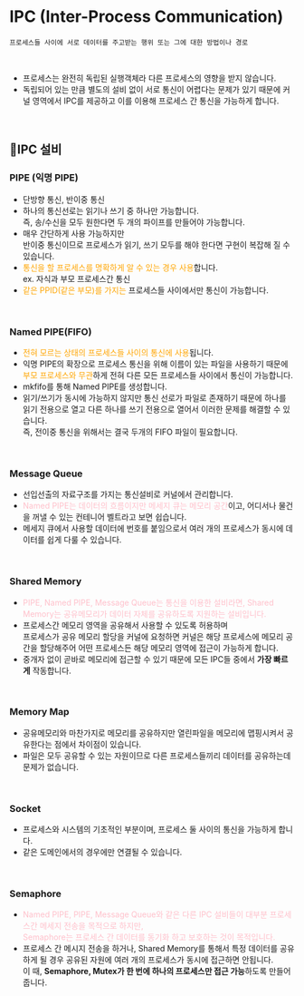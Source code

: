 # IPC (Inter-Process Communication)

    프로세스들 사이에 서로 데이터를 주고받는 행위 또는 그에 대한 방법이나 경로

<br>

- 프로세스는 완전히 독립된 실행객체라 다른 프로세스의 영향을 받지 않습니다.
- 독립되어 있는 만큼 별도의 설비 없이 서로 통신이 어렵다는 문제가 있기 때문에 커널 영역에서 IPC를 제공하고 이를 이용해 프로세스 간 통신을 가능하게 합니다.

<br>

## 🔌IPC 설비

### PIPE (익명 PIPE)

- 단방향 통신, 반이중 통신
- 하나의 통신선로는 읽기나 쓰기 중 하나만 가능합니다.<br> 즉, 송/수신을 모두 원한다면 두 개의 파이프를 만들어야 가능합니다.
- 매우 간단하게 사용 가능하지만 <br> 반이중 통신이므로 프로세스가 읽기, 쓰기 모두를 해야 한다면 구현이 복잡해 질 수 있습니다.
- <span style="color:orange">통신을 할 프로세스를 명확하게 알 수 있는 경우 사용</span>합니다. <br> ex. 자식과 부모 프로세스간 통신
- <span style="color:orange">같은 PPID(같은 부모)를 가지는</span> 프로세스들 사이에서만 통신이 가능합니다.

<br>

### Named PIPE(FIFO)

- <span style="color:orange">전혀 모르는 상태의 프로세스들 사이의 통신에 사용</span>됩니다.
- 익명 PIPE의 확장으로 프로세스 통신을 위해 이름이 있는 파일을 사용하기 때문에 <span style="color:orange">부모 프로세스와 무관</span>하게 전혀 다른 모든 프로세스들 사이에서 통신이 가능합니다.
- mkfifo를 통해 Named PIPE를 생성합니다.
- 읽기/쓰기가 동시에 가능하지 않지만 통신 선로가 파일로 존재하기 때문에 하나를 읽기 전용으로 열고 다른 하나를 쓰기 전용으로 열어서 이러한 문제를 해결할 수 있습니다. <br> 즉, 전이중 통신을 위해서는 결국 두개의 FIFO 파일이 필요합니다.

<br>

### Message Queue

- 선입선출의 자료구조를 가지는 통신설비로 커널에서 관리합니다.
- <span style="color:pink"> Named PIPE는 데이터의 흐름이지만 메세지 큐는 메모리 공간</span>이고, 어디서나 물건을 꺼낼 수 있는 컨테니어 벨트라고 보면 쉽습니다.
- 메세지 큐에서 사용할 데이터에 번호를 붙임으로서 여러 개의 프로세스가 동시에 데이터를 쉽게 다룰 수 있습니다.

<br>

### Shared Memory

- <span style="color:pink"> PIPE, Named PIPE, Message Queue는 통신을 이용한 설비라면, Shared Memory는 공유메모리가 데이터 자체를 공유하도록 지원하는 설비입니다. </span>
- 프로세스간 메모리 영역을 공유해서 사용할 수 있도록 허용하며<br> 프로세스가 공유 메모리 할당을 커널에 요청하면 커널은 해당 프로세스에 메모리 공간을 할당해주어 어떤 프로세스든 해당 메모리 영역에 접근이 가능하게 합니다.
- 중개자 없이 곧바로 메모리에 접근할 수 있기 때문에 모든 IPC들 중에서 **가장 빠르게** 작동합니다.

<br>

### Memory Map

- 공유메모리와 마찬가지로 메모리를 공유하지만 열린파일을 메모리에 맵핑시켜서 공유한다는 점에서 차이점이 있습니다.
- 파일은 모두 공유할 수 있는 자원이므로 다른 프로세스들끼리 데이터를 공유하는데 문제가 없습니다.

<br>

### Socket

- 프로세스와 시스템의 기초적인 부분이며, 프로세스 둘 사이의 통신을 가능하게 합니다.
- 같은 도메인에서의 경우에만 연결될 수 있습니다.

<br>

### Semaphore

- <span style="color:pink">Named PIPE, PIPE, Message Queue와 같은 다른 IPC 설비들이 대부분 프로세스간 메세지 전송을 목적으로 하지만,<br> Semaphore는 프로세스 간 데이터를 동기화 하고 보호하는 것이 목적입니다.</span>
- 프로세스 간 메시지 전송을 하거나, Shared Memory를 통해서 특정 데이터를 공유하게 될 경우 공유된 자원에 여러 개의 프로세스가 동시에 접근하면 안됩니다.<br> 이 때, **Semaphore, Mutex가 한 번에 하나의 프로세스만 접근 가능**하도록 만들어 줍니다.
